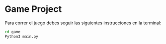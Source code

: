 # Game Project

Para correr el juego debes seguir las siguientes instrucciones en la terminal:

```sh
cd game
Python3 main.py
```